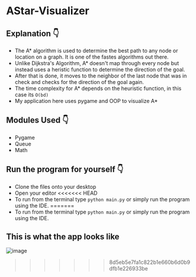 # AStar-Visualizer

## Explanation 👇
- The A* algorithm is used to determine the best path to any node or location on a graph. It is one of the fastes algorithms out there.
- Unlike Dijkstra's Algorithm, A* doesn't map through every node but instead uses a heristic function to determine the direction of the goal.
- After that is done, it moves to the neighbor of the last node that was in check and checks for the direction of the goal again.
- The time complexity for A* depends on the heuristic function, in this case its `O(bd)`
- My application here uses pygame and OOP to visualize A*

## Modules Used 👇
- Pygame
- Queue
- Math

## Run the program for yourself 👇
- Clone the files onto your desktop
- Open your editor
<<<<<<< HEAD
- To run from the terminal type `python main.py` or simply run the program using the IDE. 
=======
- To run from the terminal type `python main.py` or simply run the program using the IDE. 

## This is what the app looks like 
![image](https://user-images.githubusercontent.com/70736942/125573518-00bdff05-ed69-48d1-80eb-0750d3f1c5e3.png)
>>>>>>> 8d5eb5e7fa1c822b1e660b6d0b9dfb1e226933be

